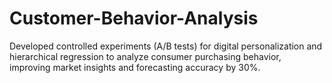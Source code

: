 # Customer-Behavior-Analysis
Developed controlled experiments (A/B tests) for digital personalization and hierarchical regression to analyze consumer purchasing behavior, improving market insights and forecasting accuracy by 30%.
